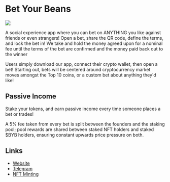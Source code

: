 # Bet Your Beans
![](https://files.catbox.moe/06kz3k.png)

A social experience app where you can bet on ANYTHING you like against friends or even strangers! Open a bet, share the QR code, define the terms, and lock the bet in! We take and hold the money agreed upon for a nominal fee until the terms of the bet are confirmed and the money paid back out to the winner

Users simply download our app, connect their crypto wallet, then open a bet! Starting out, bets will be centered around cryptocurrency market moves amongst the Top 10 coins, or a custom bet about anything they'd like!

## Passive Income

Stake your tokens, and earn passive income every time someone places a bet or trades! 

A 5% fee taken from every bet is split between the founders and the staking pool; pool rewards are shared between staked NFT holders and staked $BYB holders, ensuring constant upwards price pressure on both.

## Links
- [Website](https://www.betyourbeans.com/)
- [Telegram](https://t.me/BetYourBeans)
- [NFT Minting](https://mint.betyourbeans.com/)